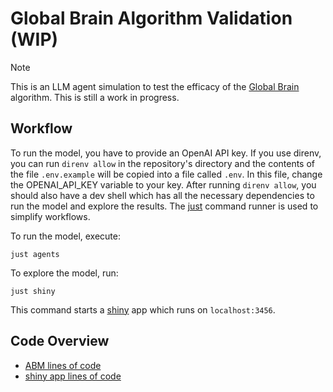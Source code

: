# Global Brain Algorithm Validation (WIP)

>[!NOTE]
>This is an LLM agent simulation to test the efficacy of the [Global Brain](https://social-protocols.org/global-brain/) algorithm. This is still a work in progress.

## Workflow

To run the model, you have to provide an OpenAI API key.
If you use direnv, you can run `direnv allow` in the repository's directory and the contents of the file `.env.example` will be copied into a file called `.env`.
In this file, change the OPENAI_API_KEY variable to your key.
After running `direnv allow`, you should also have a dev shell which has all the necessary dependencies to run the model and explore the results.
The [just](https://github.com/casey/just) command runner is used to simplify workflows.

To run the model, execute:

```
just agents
```

To explore the model, run:

```
just shiny
```

This command starts a [shiny](https://shiny.posit.co/) app which runs on `localhost:3456`.

## Code Overview

- [ABM lines of code](notes/abm-stats.md)
- [shiny app lines of code](notes/shiny-app-stats.md)

